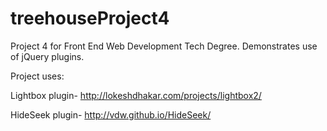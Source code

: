 # treehouseProject4
Project 4 for Front End Web Development Tech Degree. Demonstrates use of jQuery plugins. 

Project uses:

Lightbox plugin- http://lokeshdhakar.com/projects/lightbox2/

HideSeek plugin- http://vdw.github.io/HideSeek/

